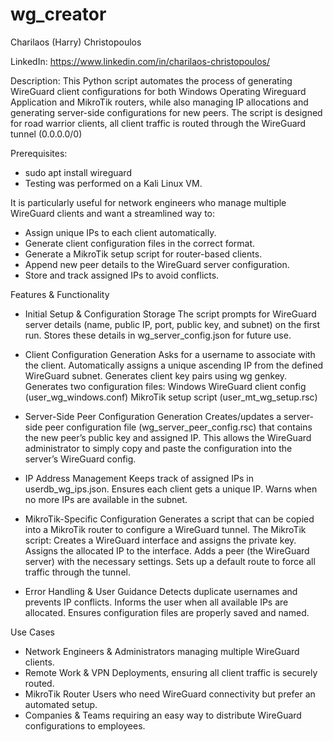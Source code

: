 # wg_creator

Charilaos (Harry) Christopoulos 

LinkedIn: https://www.linkedin.com/in/charilaos-christopoulos/

Description:
This Python script automates the process of generating WireGuard client configurations for both Windows Operating Wireguard Application and MikroTik routers, while also managing IP allocations and generating server-side configurations for new peers. The script is designed for road warrior clients,  all client traffic is routed through the WireGuard tunnel (0.0.0.0/0)

Prerequisites:
+ sudo apt install wireguard
+ Testing was performed on a Kali Linux VM.

It is particularly useful for network engineers who manage multiple WireGuard clients and want a streamlined way to:

+ Assign unique IPs to each client automatically.
+ Generate client configuration files in the correct format.
+ Generate a MikroTik setup script for router-based clients.
+ Append new peer details to the WireGuard server configuration.
+ Store and track assigned IPs to avoid conflicts.

Features & Functionality

+ Initial Setup & Configuration Storage
        The script prompts for WireGuard server details (name, public IP, port, public key, and subnet) on the first run.
        Stores these details in wg_server_config.json for future use.

+ Client Configuration Generation
        Asks for a username to associate with the client.
        Automatically assigns a unique ascending IP from the defined WireGuard subnet.
        Generates client key pairs using wg genkey.
        Generates two configuration files:
            Windows WireGuard client config (user_wg_windows.conf)
            MikroTik setup script (user_mt_wg_setup.rsc)

+ Server-Side Peer Configuration Generation
        Creates/updates a server-side peer configuration file (wg_server_peer_config.rsc) that contains the new peer’s public key and assigned IP.
        This allows the WireGuard administrator to simply copy and paste the configuration into the server’s WireGuard config.

+ IP Address Management
        Keeps track of assigned IPs in userdb_wg_ips.json.
        Ensures each client gets a unique IP.
        Warns when no more IPs are available in the subnet.

+ MikroTik-Specific Configuration
        Generates a script that can be copied into a MikroTik router to configure a WireGuard tunnel.
        The MikroTik script:
            Creates a WireGuard interface and assigns the private key.
            Assigns the allocated IP to the interface.
            Adds a peer (the WireGuard server) with the necessary settings.
            Sets up a default route to force all traffic through the tunnel.

+ Error Handling & User Guidance
        Detects duplicate usernames and prevents IP conflicts.
        Informs the user when all available IPs are allocated.
        Ensures configuration files are properly saved and named.

Use Cases

+ Network Engineers & Administrators managing multiple WireGuard clients.
+ Remote Work & VPN Deployments, ensuring all client traffic is securely routed.
+ MikroTik Router Users who need WireGuard connectivity but prefer an automated setup.
+ Companies & Teams requiring an easy way to distribute WireGuard configurations to employees.


